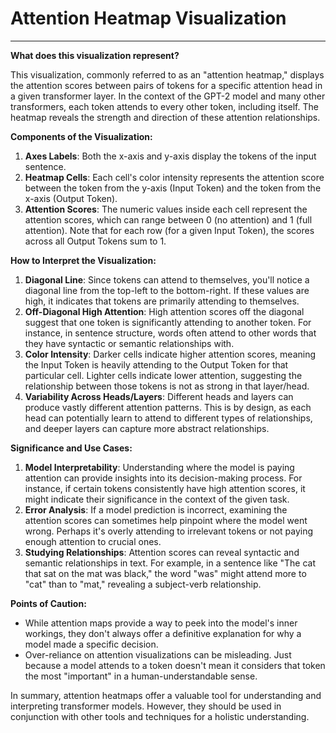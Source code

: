 # Attention Heatmap Visualization

---

**What does this visualization represent?**

This visualization, commonly referred to as an "attention heatmap," displays the attention scores between pairs of tokens for a specific attention head in a given transformer layer. In the context of the GPT-2 model and many other transformers, each token attends to every other token, including itself. The heatmap reveals the strength and direction of these attention relationships.

**Components of the Visualization:**

1. **Axes Labels**: Both the x-axis and y-axis display the tokens of the input sentence.
2. **Heatmap Cells**: Each cell's color intensity represents the attention score between the token from the y-axis (Input Token) and the token from the x-axis (Output Token).
3. **Attention Scores**: The numeric values inside each cell represent the attention scores, which can range between 0 (no attention) and 1 (full attention). Note that for each row (for a given Input Token), the scores across all Output Tokens sum to 1.

**How to Interpret the Visualization:**

1. **Diagonal Line**: Since tokens can attend to themselves, you'll notice a diagonal line from the top-left to the bottom-right. If these values are high, it indicates that tokens are primarily attending to themselves.
2. **Off-Diagonal High Attention**: High attention scores off the diagonal suggest that one token is significantly attending to another token. For instance, in sentence structure, words often attend to other words that they have syntactic or semantic relationships with.
3. **Color Intensity**: Darker cells indicate higher attention scores, meaning the Input Token is heavily attending to the Output Token for that particular cell. Lighter cells indicate lower attention, suggesting the relationship between those tokens is not as strong in that layer/head.
4. **Variability Across Heads/Layers**: Different heads and layers can produce vastly different attention patterns. This is by design, as each head can potentially learn to attend to different types of relationships, and deeper layers can capture more abstract relationships.

**Significance and Use Cases:**

1. **Model Interpretability**: Understanding where the model is paying attention can provide insights into its decision-making process. For instance, if certain tokens consistently have high attention scores, it might indicate their significance in the context of the given task.
2. **Error Analysis**: If a model prediction is incorrect, examining the attention scores can sometimes help pinpoint where the model went wrong. Perhaps it's overly attending to irrelevant tokens or not paying enough attention to crucial ones.
3. **Studying Relationships**: Attention scores can reveal syntactic and semantic relationships in text. For example, in a sentence like "The cat that sat on the mat was black," the word "was" might attend more to "cat" than to "mat," revealing a subject-verb relationship.

**Points of Caution:**

- While attention maps provide a way to peek into the model's inner workings, they don't always offer a definitive explanation for why a model made a specific decision.
- Over-reliance on attention visualizations can be misleading. Just because a model attends to a token doesn't mean it considers that token the most "important" in a human-understandable sense.

In summary, attention heatmaps offer a valuable tool for understanding and interpreting transformer models. However, they should be used in conjunction with other tools and techniques for a holistic understanding.
